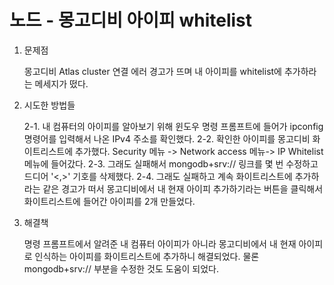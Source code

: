 # 노드 - 몽고디비 아이피 whitelist 
1. 문제점

    몽고디비 Atlas cluster 연결 에러 경고가 뜨며 내 아이피를 whitelist에 추가하라는 메세지가 떴다.

2. 시도한 방법들
 
    2-1. 내 컴퓨터의 아이피를 알아보기 위해 윈도우 명령 프롬프트에 들어가 ipconfig 명령어를 입력해서 나온 IPv4 주소를 확인했다.
    2-2. 확인한 아이피를 몽고디비 화이트리스트에 추가했다. Security 메뉴 -> Network access 메뉴-> IP Whitelist 메뉴에 들어갔다.
    2-3. 그래도 실패해서 mongodb+srv:// 링크를 몇 번 수정하고 드디어 '<,>' 기호를 삭제했다.
    2-4. 그래도 실패하고 계속 화이트리스트에 추가하라는 같은 경고가 떠서 몽고디비에서 내 현재 아이피 추가하기라는 버튼을 클릭해서 화이트리스트에 들어간 아이피를 2개 만들었다.

3. 해결책
 
   명령 프롬프트에서 알려준 내 컴퓨터 아이피가 아니라 몽고디비에서 내 현재 아이피로 인식하는 아이피를 화이트리스트에 추가하니 해결되었다. 물론 mongodb+srv:// 부분을 수정한 것도 도움이 되었다.
